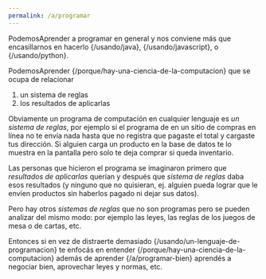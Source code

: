 ```yaml
---
permalink: /a/programar
---
```


PodemosAprender a programar en general y nos conviene más que encasillarnos en hacerlo {/usando/java}, {/usando/javascript}, o {/usando/python}.

PodemosAprender {/porque/hay-una-ciencia-de-la-computacion} que se ocupa de relacionar

1. un sistema de reglas
2. los resultados de aplicarlas

Obviamente un programa de computación en cualquier lenguaje es _un sistema de reglas_, por ejemplo si el programa de en un sitio de compras en línea no te envía nada hasta que no registra que pagaste el total y cargaste tus dirección. Si alguien carga un producto en la base de datos te lo muestra en la pantalla pero solo te deja comprar si queda inventario. 

Las personas que hicieron el programa se imaginaron primero que _resultados de aplicarlas_ querían y después que _sistema de reglas_ daba esos resultados (y ninguno que no quisieran, ej. alguien pueda lograr que le envíen productos sin haberlos pagado ni dejar sus datos).

Pero hay otros _sistemas de reglas_ que no son programas pero se pueden analizar del mismo modo: por ejemplo las leyes, las reglas de los juegos de mesa o de cartas, etc.

Entonces si en vez de distraerte demasiado {/usando/un-lenguaje-de-programacion} te enfocás en entender {/porque/hay-una-ciencia-de-la-computacion} además de aprender {/a/programar-bien} aprendés a negociar bien, aprovechar leyes y normas, etc.
